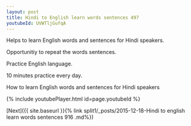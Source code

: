 ```yaml
---
layout: post
title: Hindi to English learn words sentences 497 
youtubeId: UVWTljGufqA
---
```

 
 
Helps to learn English words and sentences for Hindi speakers.

Opportunitiy to repeat the words sentences. 

Practice English language. 
 
10 minutes practice every day. 
 
How to learn English words and sentences for Hindi speakers 
 
{% include youtubePlayer.html id=page.youtubeId %}
 
 
[Next]({{ site.baseurl }}{% link  split1/_posts/2015-12-18-Hindi to english learn words sentences 916 .md%})
 
